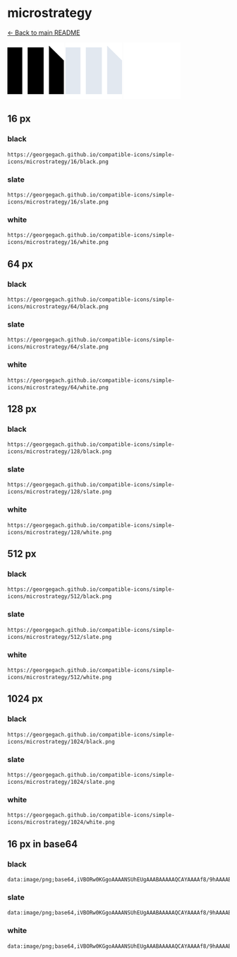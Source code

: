 # microstrategy

[← Back to main README](../../README.md)


<img src="./128/black.png" width="128" alt="microstrategy black icon" />
<img src="./128/slate.png" width="128" alt="microstrategy slate icon" />
<img src="./128/white.png" width="128" alt="microstrategy white icon" />

## 16 px

### black
```
https://georgegach.github.io/compatible-icons/simple-icons/microstrategy/16/black.png
```

### slate
```
https://georgegach.github.io/compatible-icons/simple-icons/microstrategy/16/slate.png
```

### white
```
https://georgegach.github.io/compatible-icons/simple-icons/microstrategy/16/white.png
```

## 64 px

### black
```
https://georgegach.github.io/compatible-icons/simple-icons/microstrategy/64/black.png
```

### slate
```
https://georgegach.github.io/compatible-icons/simple-icons/microstrategy/64/slate.png
```

### white
```
https://georgegach.github.io/compatible-icons/simple-icons/microstrategy/64/white.png
```

## 128 px

### black
```
https://georgegach.github.io/compatible-icons/simple-icons/microstrategy/128/black.png
```

### slate
```
https://georgegach.github.io/compatible-icons/simple-icons/microstrategy/128/slate.png
```

### white
```
https://georgegach.github.io/compatible-icons/simple-icons/microstrategy/128/white.png
```

## 512 px

### black
```
https://georgegach.github.io/compatible-icons/simple-icons/microstrategy/512/black.png
```

### slate
```
https://georgegach.github.io/compatible-icons/simple-icons/microstrategy/512/slate.png
```

### white
```
https://georgegach.github.io/compatible-icons/simple-icons/microstrategy/512/white.png
```

## 1024 px

### black
```
https://georgegach.github.io/compatible-icons/simple-icons/microstrategy/1024/black.png
```

### slate
```
https://georgegach.github.io/compatible-icons/simple-icons/microstrategy/1024/slate.png
```

### white
```
https://georgegach.github.io/compatible-icons/simple-icons/microstrategy/1024/white.png
```

## 16 px in base64

### black
```
data:image/png;base64,iVBORw0KGgoAAAANSUhEUgAAABAAAAAQCAYAAAAf8/9hAAAABmJLR0QA/wD/AP+gvaeTAAAAmElEQVQ4je3TMQrCQBCF4S8xhdiJN7HxBILHEW3UI3gD76GlhWexsxKLoEVYCxXWmCIxlj5YmJllft4MDM2UVBW2UV5gii7WUUPAAj0MsYkhIXpnjDBGHtWvmDz/csxfzWnJUagR37DECrKqQWtogBnSsoPGkDYA6LcFfCzxD/gBIGkYy7CL8gInXLD3fkxHjzs4oPO15bLuhNQdTisJXqMAAAAASUVORK5CYII=
```

### slate
```
data:image/png;base64,iVBORw0KGgoAAAANSUhEUgAAABAAAAAQCAYAAAAf8/9hAAAABmJLR0QA/wD/AP+gvaeTAAAA4klEQVQ4je2TMUpDURBFz33vFyoSFME04iLcgqWbkVTqEgSxsnAfWlq4lZ8m2uhPIQTy5lpEf75BlPAtvdWdx53zhoGBNWRbq28aT5q7NkCUQKdE3siaX6L00RAOx5motlLy0cFw5/azpzI+WQLUZLQfuQxsjsGbi581S7m6IXixua6fptuHw8EVQPo6j91a1PG0PuQZjvN68noBUK2zg472gFE9aVL6NfoTRDHqAwBrtx+A1SX+A/4AYLXHYtzx6LsMQCV0vyyjFHim5GnS/AEtwlI4Shlb+S3hR5Fy38lbvQN/MlPQjrZhSQAAAABJRU5ErkJggg==
```

### white
```
data:image/png;base64,iVBORw0KGgoAAAANSUhEUgAAABAAAAAQCAYAAAAf8/9hAAAABmJLR0QA/wD/AP+gvaeTAAAAo0lEQVQ4je3TPU6CURCF4ecChbEj7ISGFZi4HKMNsAR2wD6gpHAtdlbG4osW5NBAcrk2fELJqeYn8+bMJEMPJSltrSTZVPkeL3jACqeBYI5HTEsp65pa6yvJLMlTkq6q/yR5Pva6JG+n+UHr8oL4F4skSxhduH6rCV6TDFoHvSHXAGB8LeDPEe+AGwBKz9gI2yrf4xPf2Dl/pg90eMfw35ZbHQBFElMb65dWlgAAAABJRU5ErkJggg==
```

